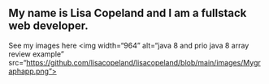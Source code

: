 ## My name is Lisa Copeland and I am a fullstack web developer.

See my images here
<img width=“964” alt=“java 8 and prio java 8  array review example” src=“https://github.com/lisacopeland/lisacopeland/blob/main/images/Mygraphapp.png”>

<!--
**lisacopeland/lisacopeland** is a ✨ _special_ ✨ repository because its `README.md` (this file) appears on your GitHub profile.

Here are some ideas to get you started:

- 🔭 I’m currently working on ...
- 🌱 I’m currently learning ...
- 👯 I’m looking to collaborate on ...
- 🤔 I’m looking for help with ...
- 💬 Ask me about ...
- 📫 How to reach me: ...
- 😄 Pronouns: ...
- ⚡ Fun fact: ...
-->
